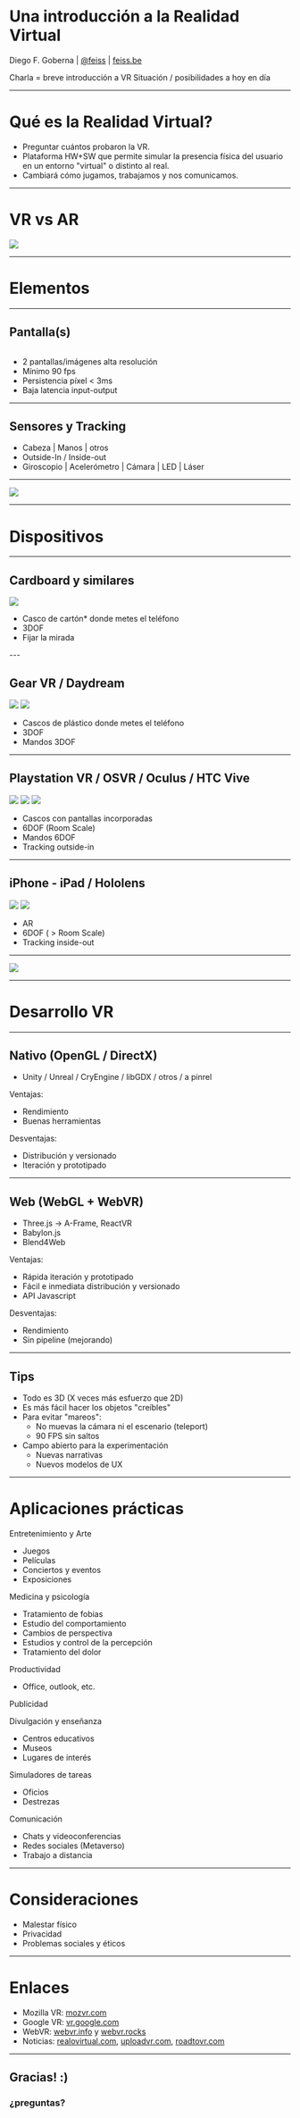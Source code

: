 
# Una introducción a la Realidad Virtual

Diego F. Goberna | [@feiss](http://twitter.com/feiss) | [feiss.be](http://feiss.be)

<!-- NOTES -->
Charla = breve introducción a VR
Situación / posibilidades a hoy en día

------

# Qué es la Realidad Virtual?

<!-- NOTES -->
- Preguntar cuántos probaron la VR.
- Plataforma HW+SW que permite simular la presencia física del usuario en un entorno "virtual" o distinto al real.
- Cambiará cómo jugamos, trabajamos y nos comunicamos. 

---

# VR vs AR

<img src="media/img/vrar.png">

------

# Elementos

---

## Pantalla(s)

<img data-src="media/img/vrscreens.jpg">

- 2 pantallas/imágenes alta resolución
- Mínimo 90 fps
- Persistencia píxel < 3ms
- Baja latencia input-output

---

## Sensores y Tracking 

- Cabeza | Manos | otros
- Outside-In / Inside-out
- Giroscopio | Acelerómetro | Cámara | LED | Láser

---

<a href="media/img/vrflow.png"><img src="media/img/vrflow.png"></a>

------

# Dispositivos


---

## Cardboard y similares

<div class="sideimg">
  <div class="images">
    <img src="media/img/cardboard.png" class="sideimg">
  </div>
  <div>
    <ul>
      <li>Casco de cartón* donde metes el teléfono</li>
      <li>3DOF</li>
      <li>Fijar la mirada</li>
    </ul>
  </div>
</div>
---

## Gear VR / Daydream


<div class="sideimg">
  <div class="images">
    <img src="media/img/gearvr.png">
    <img src="media/img/daydream.png">
  </div>
  <div>
    <ul>
      <li>Cascos de plástico donde metes el teléfono</li>
      <li>3DOF</li>
      <li>Mandos 3DOF</li>
    </ul>
  </div>
</div>

---

## Playstation VR / OSVR / Oculus / HTC Vive


<div class="sideimg">
  <div class="images small">
    <img src="media/img/playstation.png">
    <img src="media/img/oculus.png">
    <img src="media/img/vive.png">
  </div>
  <div>
    <ul>
      <li>Cascos con pantallas incorporadas</li>
      <li>6DOF (Room Scale)</li>
      <li>Mandos 6DOF</li>
      <li>Tracking outside-in</li>
    </ul>
  </div>
</div>


---

## iPhone - iPad / Hololens




<div class="sideimg">
  <div class="">
    <img src="media/img/iphone.jpg">
    <img src="media/img/hololens.jpg">
  </div>
  <div>
    <ul>
      <li>AR</li>
      <li>6DOF ( > Room Scale)</li>
      <li>Tracking inside-out</li>
    </ul>
  </div>
</div>

---

<a href="media/img/comparativa.png"><img src="media/img/comparativa.png"></a>

------

# Desarrollo VR

---

## Nativo (OpenGL / DirectX)

- Unity / Unreal / CryEngine / libGDX  / otros / a pinrel

<!-- NOTES -->
Ventajas: 
- Rendimiento
- Buenas herramientas

Desventajas:
- Distribución y versionado
- Iteración y prototipado


---

## Web (WebGL + WebVR)

- Three.js &rarr; A-Frame, ReactVR 
- Babylon.js
- Blend4Web

<!-- NOTES -->

Ventajas:
- Rápida iteración y prototipado
- Fácil e inmediata distribución y versionado
- API Javascript

Desventajas: 
- Rendimiento
- Sin pipeline (mejorando)

---

## Tips

- Todo es 3D (X veces más esfuerzo que 2D)
- Es más fácil hacer los objetos "creíbles"
- Para evitar "mareos":
    - No muevas la cámara ni el escenario (teleport)
    - 90 FPS sin saltos
- Campo abierto para la experimentación
    - Nuevas narrativas
    - Nuevos modelos de UX


------

# Aplicaciones prácticas


<!-- NOTES -->
Entretenimiento y Arte
- Juegos
- Películas
- Conciertos y eventos
- Exposiciones

Medicina y psicología 
- Tratamiento de fobias
- Estudio del comportamiento
- Cambios de perspectiva
- Estudios y control de la percepción
- Tratamiento del dolor

Productividad 
- Office, outlook, etc.

Publicidad

Divulgación y enseñanza
- Centros educativos
- Museos
- Lugares de interés

Simuladores de tareas
- Oficios
- Destrezas

Comunicación
- Chats y videoconferencias
- Redes sociales (Metaverso)
- Trabajo a distancia

------

# Consideraciones

- Malestar físico
- Privacidad
- Problemas sociales y éticos

------

# Enlaces

- Mozilla VR: [mozvr.com](http://mozvr.com)
- Google VR: [vr.google.com](http://vr.google.com)
- WebVR: [webvr.info](http://webvr.info) y [webvr.rocks](http://webvr.rocks)
- Noticias: [realovirtual.com](http://realovirtual.com), [uploadvr.com](http://uploadvr.com), [roadtovr.com](http://roadtovr.com)

------

## Gracias! :)

### ¿preguntas?